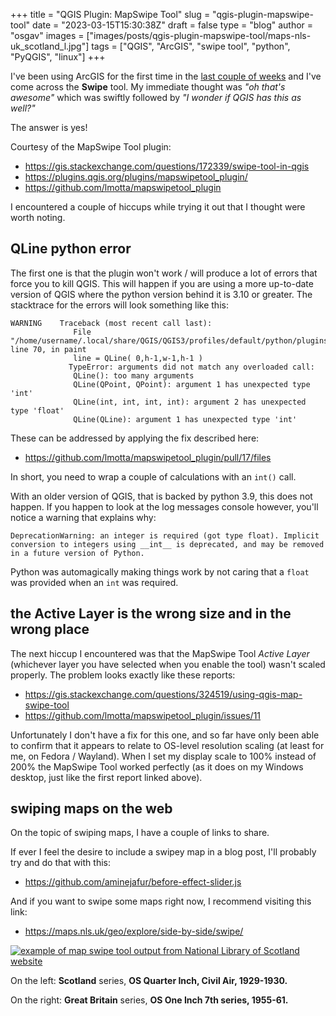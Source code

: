
+++
title = "QGIS Plugin: MapSwipe Tool"
slug = "qgis-plugin-mapswipe-tool"
date = "2023-03-15T15:30:38Z"
draft = false
type = "blog"
author = "osgav"
images = ["images/posts/qgis-plugin-mapswipe-tool/maps-nls-uk_scotland_l.jpg"]
tags = ["QGIS", "ArcGIS", "swipe tool", "python", "PyQGIS", "linux"]
+++

I've been using ArcGIS for the first time in the [last couple of weeks](/blog/weeknotes-2023-09.html) and I've come across the **Swipe** tool. My immediate thought was *"oh that's awesome"* which was swiftly followed by *"I wonder if QGIS has this as well?"*

<!--more-->

The answer is yes! 

Courtesy of the MapSwipe Tool plugin:

- https://gis.stackexchange.com/questions/172339/swipe-tool-in-qgis
- https://plugins.qgis.org/plugins/mapswipetool_plugin/
- https://github.com/lmotta/mapswipetool_plugin

I encountered a couple of hiccups while trying it out that I thought were worth noting. 

## QLine python error

The first one is that the plugin won't work / will produce a lot of errors that force you to kill QGIS. This will happen if you are using a more up-to-date version of QGIS where the python version behind it is 3.10 or greater. The stacktrace for the errors will look something like this:

```
WARNING    Traceback (most recent call last):  
              File "/home/username/.local/share/QGIS/QGIS3/profiles/default/python/plugins/mapswipetool_plugin/swipemap.py", line 70, in paint  
              line = QLine( 0,h-1,w-1,h-1 )  
             TypeError: arguments did not match any overloaded call:  
              QLine(): too many arguments  
              QLine(QPoint, QPoint): argument 1 has unexpected type 'int'  
              QLine(int, int, int, int): argument 2 has unexpected type 'float'  
              QLine(QLine): argument 1 has unexpected type 'int'
```

These can be addressed by applying the fix described here:

- https://github.com/lmotta/mapswipetool_plugin/pull/17/files

In short, you need to wrap a couple of calculations with an `int()` call. 

With an older version of QGIS, that is backed by python 3.9, this does not happen. If you happen to look at the log messages console however, you'll notice a warning that explains why:

```
DeprecationWarning: an integer is required (got type float). Implicit conversion to integers using __int__ is deprecated, and may be removed in a future version of Python.
```

Python was automagically making things work by not caring that a `float` was provided when an `int` was required.

## the Active Layer is the wrong size and in the wrong place

The next hiccup I encountered was that the MapSwipe Tool *Active Layer* (whichever layer you have selected when you enable the tool) wasn't scaled properly. The problem looks exactly like these reports:

- https://gis.stackexchange.com/questions/324519/using-qgis-map-swipe-tool
- https://github.com/lmotta/mapswipetool_plugin/issues/11

Unfortunately I don't have a fix for this one, and so far have only been able to confirm that it appears to relate to OS-level resolution scaling (at least for me, on Fedora / Wayland). When I set my display scale to 100% instead of 200% the MapSwipe Tool worked perfectly (as it does on my Windows desktop, just like the first report linked above). 


## swiping maps on the web

On the topic of swiping maps, I have a couple of links to share.

If ever I feel the desire to include a swipey map in a blog post, I'll probably try and do that with this:

- https://github.com/aminejafur/before-effect-slider.js

And if you want to swipe some maps right now, I recommend visiting this link:

- https://maps.nls.uk/geo/explore/side-by-side/swipe/


[![example of map swipe tool output from National Library of Scotland website](/images/posts/qgis-plugin-mapswipe-tool/maps-nls-uk_scotland_s.jpg)](/images/posts/qgis-plugin-mapswipe-tool/maps-nls-uk_scotland_l.jpg)

On the left: **Scotland** series, **OS Quarter Inch, Civil Air, 1929-1930.**

On the right: **Great Britain** series, **OS One Inch 7th series, 1955-61.**
